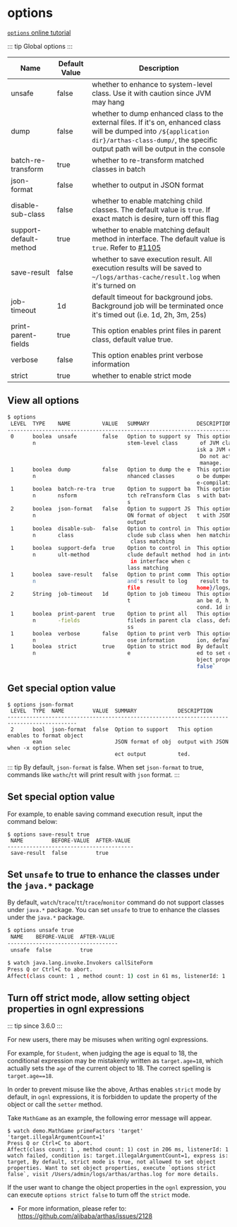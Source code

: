 # options

[`options` online tutorial](https://arthas.aliyun.com/doc/arthas-tutorials.html?language=en&id=command-options)

::: tip
Global options
:::

| Name                   | Default Value | Description                                                                                                                                                                                           |
| ---------------------- | ------------- | ----------------------------------------------------------------------------------------------------------------------------------------------------------------------------------------------------- |
| unsafe                 | false         | whether to enhance to system-level class. Use it with caution since JVM may hang                                                                                                                      |
| dump                   | false         | whether to dump enhanced class to the external files. If it's on, enhanced class will be dumped into `/${application dir}/arthas-class-dump/`, the specific output path will be output in the console |
| batch-re-transform     | true          | whether to re-transform matched classes in batch                                                                                                                                                      |
| json-format            | false         | whether to output in JSON format                                                                                                                                                                      |
| disable-sub-class      | false         | whether to enable matching child classes. The default value is `true`. If exact match is desire, turn off this flag                                                                                   |
| support-default-method | true          | whether to enable matching default method in interface. The default value is `true`. Refer to [#1105](https://github.com/alibaba/arthas/issues/1105)                                                  |
| save-result            | false         | whether to save execution result. All execution results will be saved to `~/logs/arthas-cache/result.log` when it's turned on                                                                         |
| job-timeout            | 1d            | default timeout for background jobs. Background job will be terminated once it's timed out (i.e. 1d, 2h, 3m, 25s)                                                                                     |
| print-parent-fields    | true          | This option enables print files in parent class, default value true.                                                                                                                                  |
| verbose                | false         | This option enables print verbose information                                                                                                                                                         |
| strict                 | true          | whether to enable strict mode                                                                                                                                                                         |

## View all options

```bash
$ options
 LEVEL  TYPE    NAME          VALUE   SUMMARY               DESCRIPTION
-------------------------------------------------------------------------------------------------------
 0      boolea  unsafe        false   Option to support sy  This option enables to proxy functionality
        n                             stem-level class       of JVM classes. Due to serious security r
                                                            isk a JVM crash is possibly be introduced.
                                                             Do not activate it unless you are able to
                                                             manage.
 1      boolea  dump          false   Option to dump the e  This option enables the enhanced classes t
        n                             nhanced classes       o be dumped to external file for further d
                                                            e-compilation and analysis.
 1      boolea  batch-re-tra  true    Option to support ba  This options enables to reTransform classe
        n       nsform                tch reTransform Clas  s with batch mode.
                                      s
 2      boolea  json-format   false   Option to support JS  This option enables to format object outpu
        n                             ON format of object   t with JSON when -x option selected.
                                      output
 1      boolea  disable-sub-  false   Option to control in  This option disable to include sub class w
        n       class                 clude sub class when  hen matching class.
                                       class matching
 1      boolea  support-defa  true    Option to control in  This option disable to include default met
        n       ult-method            clude default method  hod in interface when matching class.
                                       in interface when c
                                      lass matching
 1      boolea  save-result   false   Option to print comm  This option enables to save each command's
        n                             and's result to log    result to log file, which path is ${user.
                                      file                  home}/logs/arthas-cache/result.log.
 2      String  job-timeout   1d      Option to job timeou  This option setting job timeout,The unit c
                                      t                     an be d, h, m, s for day, hour, minute, se
                                                            cond. 1d is one day in default
 1      boolea  print-parent  true    Option to print all   This option enables print files in parent
        n       -fields               fileds in parent cla  class, default value true.
                                      ss
 1      boolea  verbose       false   Option to print verb  This option enables print verbose informat
        n                             ose information       ion, default value false.
 1      boolea  strict        true    Option to strict mod  By default, strict mode is true, not allow
        n                             e                     ed to set object properties. Want to set o
                                                            bject properties, execute `options strict
                                                            false`
```

## Get special option value

```
$ options json-format
 LEVEL  TYPE  NAME         VALUE  SUMMARY             DESCRIPTION
--------------------------------------------------------------------------------------------
 2      bool  json-format  false  Option to support   This option enables to format object
        ean                       JSON format of obj  output with JSON when -x option selec
                                  ect output          ted.
```

::: tip
By default, `json-format` is false. When set `json-format` to true, commands like `wathc`/`tt` will print result with `json` format.
:::

## Set special option value

For example, to enable saving command execution result, input the command below:

```
$ options save-result true
 NAME         BEFORE-VALUE  AFTER-VALUE
----------------------------------------
 save-result  false         true
```

## Set `unsafe` to true to enhance the classes under the `java.*` package

By default, `watch`/`trace`/`tt`/`trace`/`monitor` command do not support classes under `java.*` package. You can set `unsafe` to true to enhance the classes under the `java.*` package.

```bash
$ options unsafe true
 NAME    BEFORE-VALUE  AFTER-VALUE
-----------------------------------
 unsafe  false         true
```

```bash
$ watch java.lang.invoke.Invokers callSiteForm
Press Q or Ctrl+C to abort.
Affect(class count: 1 , method count: 1) cost in 61 ms, listenerId: 1
```

## Turn off strict mode, allow setting object properties in ognl expressions

::: tip
since 3.6.0
:::

For new users, there may be misuses when writing ognl expressions.

For example, for `Student`, when judging the age is equal to 18, the conditional expression may be mistakenly written as `target.age=18`, which actually sets the `age` of the current object to 18. The correct spelling is `target.age==18`.

In order to prevent misuse like the above, Arthas enables `strict` mode by default, in `ognl` expressions, it is forbidden to update the property of the object or call the `setter` method.

Take `MathGame` as an example, the following error message will appear.

```
$ watch demo.MathGame primeFactors 'target' 'target.illegalArgumentCount=1'
Press Q or Ctrl+C to abort.
Affect(class count: 1 , method count: 1) cost in 206 ms, listenerId: 1
watch failed, condition is: target.illegalArgumentCount=1, express is: target, By default, strict mode is true, not allowed to set object properties. Want to set object properties, execute `options strict false`, visit /Users/admin/logs/arthas/arthas.log for more details.
```

If the user want to change the object properties in the `ognl` expression, you can execute `options strict false` to turn off the `strict` mode.

- For more information, please refer to: https://github.com/alibaba/arthas/issues/2128
